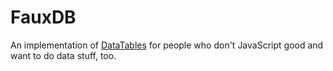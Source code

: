 # FauxDB

An implementation of [DataTables](http://www.datatables.net/) for people who don't JavaScript good and want to do data stuff, too.